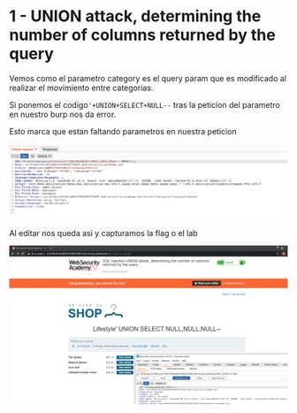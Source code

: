 # 1 - UNION attack, determining the number of columns returned by the query

 Vemos como el parametro category es el query param que es modificado al realizar el movimiento entre categorias. 

Si ponemos el codigo`'+UNION+SELECT+NULL--` tras la peticion del parametro en nuestro burp nos da error. 

Esto marca que estan faltando parametros en nuestra peticion

![](../../../.gitbook/assets/imagen%20%28591%29.png)

Al editar nos queda asi y capturamos la flag o el lab

![](../../../.gitbook/assets/imagen%20%28603%29.png)

